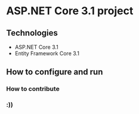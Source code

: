 # ASP.NET Core 3.1 project
## Technologies
- ASP.NET Core 3.1
- Entity Framework Core 3.1
## How to configure and run
### How to contribute
### :))